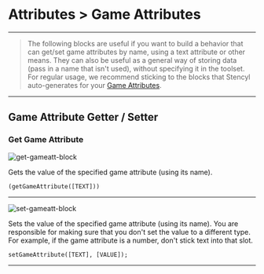 # Attributes > Game Attributes

***

> The following blocks are useful if you want to build a behavior that can get/set game attributes by name, using a text attribute or other means. They can also be useful as a general way of storing data (pass in a name that isn't used), without specifying it in the toolset. For regular usage, we recommend sticking to the blocks that Stencyl auto-generates for your [Game Attributes](http://www.stencyl.com/help/view/game-attributes/).

***

## Game Attribute Getter / Setter

### Get Game Attribute

![get-gameatt-block](http://static.stencyl.com/pedia2/block-images/5%20-%20Attributes/2%20-%20Game%20Attributes/get-game-att.png)

Gets the value of the specified game attribute (using its name).

```
(getGameAttribute([TEXT]))
```

***

![set-gameatt-block](http://static.stencyl.com/pedia2/block-images/5%20-%20Attributes/2%20-%20Game%20Attributes/set-game-att.png)

Sets the value of the specified game attribute (using its name). You are responsible for making sure that you don't set the value to a different type. For example, if the game attribute is a number, don't stick text into that slot.

```
setGameAttribute([TEXT], [VALUE]);
```

***
